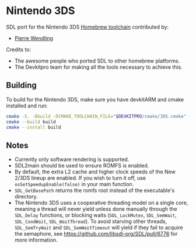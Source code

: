 ﻿# Nintendo 3DS

SDL port for the Nintendo 3DS [Homebrew toolchain](https://devkitpro.org/) contributed by:

-   [Pierre Wendling](https://github.com/FtZPetruska)

Credits to:

-   The awesome people who ported SDL to other homebrew platforms.
-   The Devkitpro team for making all the tools necessary to achieve this.

## Building

To build for the Nintendo 3DS, make sure you have devkitARM and cmake installed and run:

```bash
cmake -S. -Bbuild -DCMAKE_TOOLCHAIN_FILE="$DEVKITPRO/cmake/3DS.cmake" -DCMAKE_BUILD_TYPE=Release
cmake --build build
cmake --install build
```

## Notes

-   Currently only software rendering is supported.
-   SDL2main should be used to ensure ROMFS is enabled.
-   By default, the extra L2 cache and higher clock speeds of the New 2/3DS lineup are enabled. If you wish to turn it off, use `osSetSpeedupEnable(false)` in your main function.
-   `SDL_GetBasePath` returns the romfs root instead of the executable's directory.
-   The Nintendo 3DS uses a cooperative threading model on a single core, meaning a thread will never yield unless done manually through the `SDL_Delay` functions, or blocking waits (`SDL_LockMutex`, `SDL_SemWait`, `SDL_CondWait`, `SDL_WaitThread`). To avoid starving other threads, `SDL_SemTryWait` and `SDL_SemWaitTimeout` will yield if they fail to acquire the semaphore, see https://github.com/libsdl-org/SDL/pull/6776 for more information.
